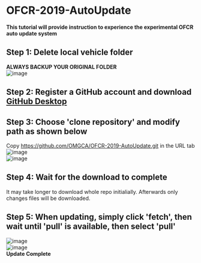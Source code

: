 # OFCR-2019-AutoUpdate

**This tutorial will provide instruction to experience the experimental OFCR auto update system**  
## Step 1: Delete local vehicle folder 
**ALWAYS BACKUP YOUR ORIGINAL FOLDER**  
![image](https://i.ibb.co/fC9vjSK/step1-1.png)  
## Step 2: Register a GitHub account and download [GitHub Desktop](https://desktop.github.com/)  
## Step 3: Choose 'clone repository' and modify path as shown below
Copy https://github.com/OMGCA/OFCR-2019-AutoUpdate.git in the URL tab  
![image](https://i.ibb.co/tK8pP3v/TIM-20181225112125.png)  
![image](https://i.ibb.co/PCVjYwR/TIM-20181225132330.png)  
## Step 4: Wait for the download to complete  
It may take longer to download whole repo initialially. Afterwards only changes files will be downloaded.  
## Step 5: When updating, simply click 'fetch', then wait until 'pull' is available, then select 'pull' 
![image](https://i.ibb.co/jvZkNXY/TIM-20181225112315.png)  
![image](https://i.ibb.co/M8N2QbK/TIM-20181225112327.png)  
**Update Complete** 
